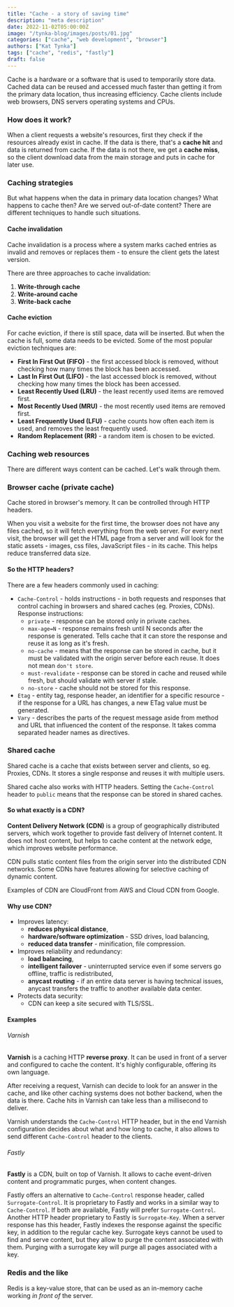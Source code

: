 ```yaml
---
title: "Cache - a story of saving time"
description: "meta description"
date: 2022-11-02T05:00:00Z
image: "/tynka-blog/images/posts/01.jpg"
categories: ["cache", "web development", "browser"]
authors: ["Kat Tynka"]
tags: ["cache", "redis", "fastly"]
draft: false
---
```


Cache is a hardware or a software that is used to temporarily store data. Cached data can be reused and accessed much faster than getting it from the primary data location, thus increasing efficiency. Cache clients include web browsers, DNS servers operating systems and CPUs.

### How does it work?

When a client requests a website's resources, first they check if the resources already exist in cache.  If the data is there, that's a **cache hit** and data is returned from cache. If the data is not there, we get a **cache miss**, so the client download data from the main storage and puts in cache for later use.

### Caching strategies

But what happens when the data in primary data location changes? What happens to cache then?
Are we served out-of-date content? There are different techniques to handle such situations.

#### Cache invalidation

Cache invalidation is a process where a system marks cached entries as invalid and removes or replaces them - to ensure the client gets the latest version.

There are three approaches to cache invalidation:
1. **Write-through cache**
2. **Write-around cache**
3. **Write-back cache**


#### Cache eviction

For cache eviction, if there is still space, data will be inserted. But when the cache is full, some data needs to be evicted.
Some of the most popular eviction techniques are:
- **First In First Out (FIFO)** - the first accessed block is removed, without checking how many times the block has been accessed.
- **Last In First Out (LIFO)** - the last accessed block is removed, without checking how many times the block has been accessed.
- **Least Recently Used (LRU)** - the least recently used items are removed first.
- **Most Recently Used (MRU)** - the most recently used items are removed first.
- **Least Frequently Used (LFU)** - cache counts how often each item is used, and removes the least frequently used.
- **Random Replacement (RR)** - a random item is chosen to be evicted.


### Caching web resources

There are different ways content can be cached. Let's walk through them.

### Browser cache (private cache)
Cache stored in browser's memory. It can be controlled through HTTP headers.

When you visit a website for the first time, the browser does not have any files cached, so it will fetch everything from the web server.
For every next visit, the browser will get the HTML page from a server and will look for the static assets - images, css files, JavaScript files - in its cache.
This helps reduce transferred data size.

#### So the HTTP headers?


There are a few headers commonly used in caching: 

* `Cache-Control` - holds instructions - in both requests and responses that control caching in browsers and shared caches (eg. Proxies, CDNs). Response instructions:
  * `private` - response can be stored only in private caches.
  * `max-age=N` - response remains fresh until N seconds after the response is generated. Tells cache that it can store the response and reuse it as long as it's fresh.
  * `no-cache` - means that the response can be stored in cache, but it must be validated with the origin server before each reuse. It does not mean `don't store`.
  * `must-revalidate` - response can be stored in cache and reused while fresh, but should validate with server if stale.
  * `no-store` - cache should not be stored for this response.
* `Etag` - entity tag, response header, an identifier for a specific resource - if the response for a URL has changes, a new ETag value must be generated.
* `Vary` - describes the parts of the request message aside from method and URL that influenced the content of the response. It takes comma separated header names as directives.


### Shared cache

Shared cache is a cache that exists between server and clients, so eg. Proxies, CDNs. It stores a single response and reuses it with multiple users.

Shared cache also works with HTTP headers. Setting the `Cache-Control` header to `public` means that the response can be stored in shared caches.

#### So what exactly is a CDN? 

**Content Delivery Network (CDN)**  is a group of geographically distributed servers, which work together to provide fast delivery of Internet content. It does not host content, but helps to cache content at the network edge, which improves website performance.

CDN pulls static content files from the origin server into the distributed CDN networks. Some CDNs have features allowing for selective caching of dynamic content.


Examples of CDN are CloudFront from AWS and Cloud CDN from Google.

#### Why use CDN?

* Improves latency:
  * **reduces physical distance**,
  * **hardware/software optimization** - SSD drives, load balancing,
  * **reduced data transfer** - minification, file compression.
* Improves reliability and redundancy:
  * **load balancing**,
  * **intelligent failover** - uninterrupted service even if some servers go offline, traffic is redistributed,
  * **anycast routing** - if an entire data server is having technical issues, anycast transfers the traffic to another available data center.
* Protects data security:
  * CDN can keep a site secured with TLS/SSL.




#### Examples

###### Varnish
**Varnish** is a caching HTTP **reverse proxy**. It can be used in front of a server and configured to cache the content. It's highly configurable, offering its own language.

After receiving a request, Varnish can decide to look for an answer in the cache, and like other caching systems does not bother backend, when the data is there. Cache hits in Varnish can take less than a millisecond to deliver.

Varnish understands the `Cache-Control` HTTP header, but in the end Varnish configuration decides about what and how long to cache, it also allows to send different `Cache-Control` header to the clients.

###### Fastly
**Fastly** is a CDN, built on top of Varnish. It allows to cache event-driven content and programmatic purges, when content changes.


Fastly offers an alternative to `Cache-Control` response header, called `Surrogate-Control`. It is proprietary to Fastly and works in a similar way to `Cache-Control`.
If both are available, Fastly will prefer `Surrogate-Control`.
Another HTTP header proprietary to Fastly is `Surrogate-Key`. When a server response has this header, Fastly indexes the response against the specific key, in addition to the regular cache key.
Surrogate keys cannot be used to find and serve content, but they allow to purge the content associated with them. Purging with a surrogate key will purge all pages associated with a key.

### Redis and the like
Redis is a key-value store, that can be used as an in-memory cache working *in front of* the server.


